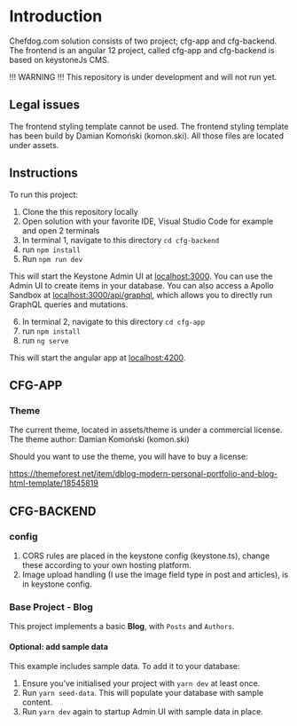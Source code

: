 
# Introduction

Chefdog.com solution consists of two project; cfg-app and cfg-backend.
The frontend is an angular 12 project, called cfg-app and cfg-backend is based on keystoneJs CMS.

!!! WARNING !!!
This repository is under development and will not run yet.

## Legal issues

The frontend styling template cannot be used. The frontend styling template has been build by
Damian Komoński (komon.ski). All those files are located under assets.

## Instructions

To run this project:

1. Clone the this repository locally
2. Open solution with your favorite IDE, Visual Studio Code for example and open 2 terminals
3. In terminal 1, navigate to this directory `cd cfg-backend`
4. run `npm install`
5. Run `npm run dev`

This will start the Keystone Admin UI at [localhost:3000](http://localhost:3000).
You can use the Admin UI to create items in your database.
You can also access a Apollo Sandbox at [localhost:3000/api/graphql](http://localhost:3000/api/graphql), which allows you to directly run GraphQL queries and mutations.

6. In terminal 2, navigate to this directory `cd cfg-app`
7. run `npm install`
8. run `ng serve`

This will start the angular app at [localhost:4200](http://localhost:4200).


## CFG-APP

### Theme

The current theme, located in assets/theme is under a commercial license. 
The theme author: Damian Komoński (komon.ski)

Should you want to use the theme, you will have to buy a license:

https://themeforest.net/item/dblog-modern-personal-portfolio-and-blog-html-template/18545819


## CFG-BACKEND

### config

1. CORS rules are placed in the keystone config (keystone.ts), change these according to your own hosting platform.
2. Image upload handling (I use the image field type in post and articles), is in keystone config.


### Base Project - Blog

This project implements a basic **Blog**, with `Posts` and `Authors`.


#### Optional: add sample data

This example includes sample data. To add it to your database:

1. Ensure you’ve initialised your project with `yarn dev` at least once.
2. Run `yarn seed-data`. This will populate your database with sample content.
3. Run `yarn dev` again to startup Admin UI with sample data in place.
